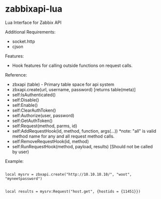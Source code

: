 # zabbixapi-lua
Lua Interface for Zabbix API

Additional Requirements:
- socket.http
- cjson

Features:
- Hook features for calling outside functions on request calls.

Reference:
- zbxapi (table) - Primary table space for api system
- zbxapi.create(url, username, password) [returns table(meta)]
- self:IsAuthenticated()
- self:Disable()
- self:Enable()
- self:ClearAuthToken()
- self:Authorize(user, password)
- self:GetAuthToken()
- self:Request(method, parms, id)
- self:AddRequestHook(id, method, function, args(...))
  *note: "all" is valid method name for any and all request method calls.
- self:RemoveRequestHook(id, method)
- self:RunRequestHook(method, payload, results) [Should not be called by user)

Example:

<code>
local mysrv = zbxapi.create("http://10.10.10.10/", "woot", "myneetpassword")

local results = mysrv:Request("host.get", {hostids = {11451}})
</code>
